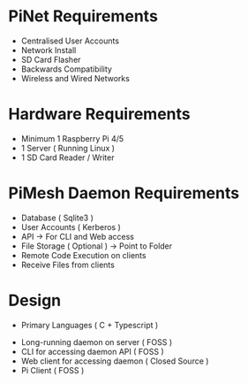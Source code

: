 # PiNet Requirements

* Centralised User Accounts
* Network Install
* SD Card Flasher
* Backwards Compatibility
* Wireless and Wired Networks

# Hardware Requirements

* Minimum 1 Raspberry Pi 4/5
* 1 Server ( Running Linux )
* 1 SD Card Reader / Writer

# PiMesh Daemon Requirements

* Database ( Sqlite3 )
* User Accounts ( Kerberos )
* API -> For CLI and Web access
* File Storage ( Optional ) -> Point to Folder
* Remote Code Execution on clients
* Receive Files from clients

# Design

- Primary Languages ( C + Typescript )

* Long-running daemon on server ( FOSS )
* CLI for accessing daemon API ( FOSS )
* Web client for accessing daemon ( Closed Source )
* Pi Client ( FOSS )

